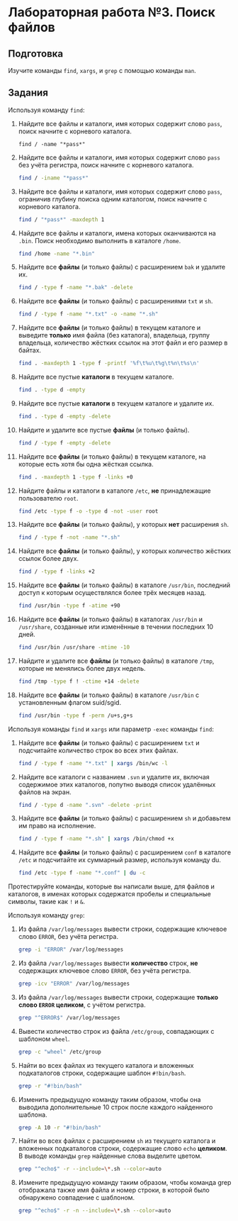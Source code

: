 # Лабораторная работа №3. Поиск файлов

## Подготовка

Изучите команды `find`, `xargs`, и `grep` с помощью команды `man`.

## Задания

Используя команду `find`:

1. Найдите все файлы и каталоги, имя которых содержит слово `pass`, поиск начните с корневого каталога.
    ```
    find / -name "*pass*"
    ```
1. Найдите все файлы и каталоги, имя которых содержит слово `pass` без учёта регистра, поиск начните с корневого каталога.
    ```sh
    find / -iname "*pass*"
    ```
1. Найдите все файлы и каталоги, имя которых содержит слово `pass`, ограничив глубину поиска одним каталогом, поиск начните с корневого каталога.
    ```sh
    find / "*pass*" -maxdepth 1
    ```
1. Найдите все файлы и каталоги, имена которых оканчиваются на `.bin`. Поиск необходимо выполнить в каталоге `/home`.
    ```sh
    find /home -name "*.bin"
    ```
1. Найдите все **файлы** (и только файлы) с расширением `bak` и удалите их.
    ```sh
    find / -type f -name "*.bak" -delete
    ```
1. Найдите все **файлы** (и только файлы) с расширениями `txt` и `sh`.
    ```sh
    find / -type f -name "*.txt" -o -name "*.sh"
    ```
1. Найдите все **файлы** (и только файлы) в текущем каталоге и выведите **только** имя файла (без каталога), владельца, группу владельца, количество жёстких ссылок на этот файл и его размер в байтах.
    ```sh
    find . -maxdepth 1 -type f -printf '%f\t%u\t%g\t%n\t%s\n'
    ```
1. Найдите все пустые **каталоги** в текущем каталоге.
    ```sh
    find . -type d -empty
    ```
1. Найдите все пустые **каталоги** в текущем каталоге и удалите их.
    ```sh
    find . -type d -empty -delete
    ```
1. Найдите и удалите все пустые **файлы** (и только файлы).
    ```sh
    find / -type f -empty -delete
    ```
1. Найдите все **файлы** (и только файлы) в текущем каталоге, на которые есть хотя бы одна жёсткая ссылка.
    ```sh
    find . -maxdepth 1 -type f -links +0
    ```
1. Найдите файлы и каталоги в каталоге `/etc`, **не** принадлежащие пользователю `root`.
    ```sh
    find /etc -type f -o -type d -not -user root
    ```
1. Найдите все **файлы** (и только файлы), у которых **нет** расширения `sh`.
    ```sh
    find / -type f -not -name "*.sh"
    ```
1. Найдите все **файлы** (и только файлы), у которых количество жёстких ссылок более двух.
    ```sh
    find / -type f -links +2
    ```
1. Найдите все **файлы** (и только файлы) в каталоге `/usr/bin`, последний доступ к которым осуществлялся более трёх месяцев назад.
    ```sh
    find /usr/bin -type f -atime +90
    ```
1. Найдите все **файлы** (и только файлы) в каталогах `/usr/bin` и `/usr/share`, созданные или изменённые в течении последних 10 дней.
    ```sh
    find /usr/bin /usr/share -mtime -10
    ```
1. Найдите и удалите все **файлы** (и только файлы) в каталоге `/tmp`, которые не менялись более двух недель.
    ```sh
    find /tmp -type f ! -ctime +14 -delete
    ```
1. Найдите все **файлы** (и только файлы) в каталоге `/usr/bin` с установленным флагом suid/sgid.
    ```sh
    find /usr/bin -type f -perm /u+s,g+s
    ```

Используя команды `find` и `xargs` или параметр `-exec` команды `find`:

1. Найдите все **файлы** (и только файлы) с расширением `txt` и подсчитайте количество строк во всех этих файлах.
    ```sh
    find / -type f -name "*.txt" | xargs /bin/wc -l
    ```
1. Найдите все каталоги с названием `.svn` и удалите их, включая содержимое этих каталогов, попутно выводя список удалённых файлов на экран.
    ```sh
    find / -type d -name ".svn" -delete -print
    ```
1. Найдите все **файлы** (и только файлы) с расширением `sh` и добавьтем им право на исполнение.
    ```sh
    find / -type f -name "*.sh" | xargs /bin/chmod +x
    ```
1. Найдите все **файлы** (и только файлы) с расширением `conf` в каталоге `/etc` и подсчитайте их суммарный размер, используя команду du.
    ```sh
    find /etc -type f -name "*.conf" | du -c
    ```

Протестируйте команды, которые вы написали выше, для файлов и каталогов, в именах которых содержатся пробелы и специальные символы, такие как `!` и `&`.

Используя команду `grep`:

1. Из файла `/var/log/messages` вывести строки, содержащие ключевое слово `ERROR`, без учёта регистра.
    ```sh
    grep -i "ERROR" /var/log/messages
    ```
1. Из файла `/var/log/messages` вывести **количество** строк, **не** содержащих ключевое слово `ERROR`, без учёта регистра.
    ```sh
    grep -icv "ERROR" /var/log/messages
    ```
1. Из файла `/var/log/messages` вывести строки, содержащие **только слово `ERROR` целиком**, с учётом регистра.
    ```sh
    grep "^ERROR$" /var/log/messages
    ```
1. Вывести количество строк из файла `/etc/group`, совпадающих с шаблоном `wheel`.
    ```sh
    grep -c "wheel" /etc/group
    ```
1. Найти во всех файлах из текущего каталога и вложенных подкаталогов строки, содержащие шаблон `#!bin/bash`.
    ```sh
    grep -r "#!bin/bash"
    ```
1. Изменить предыдущую команду таким образом, чтобы она выводила дополнительные 10 строк после каждого найденного шаблона.
    ```sh
    grep -A 10 -r "#!bin/bash"
    ```
1. Найти во всех файлах с расширением `sh` из текущего каталога и вложенных подкаталогов строки, содержащие слово `echo` **целиком**. В выводе команды `grep` найденные слова выделите цветом.
    ```sh
    grep "^echo$" -r --include=\*.sh --color=auto
    ```
1. Измените предыдущую команду таким образом, чтобы команда grep отображала также имя файла и номер строки, в которой было обнаружено совпадение с шаблоном.
    ```sh
    grep "^echo$" -r -n --include=\*.sh --color=auto
    ```
